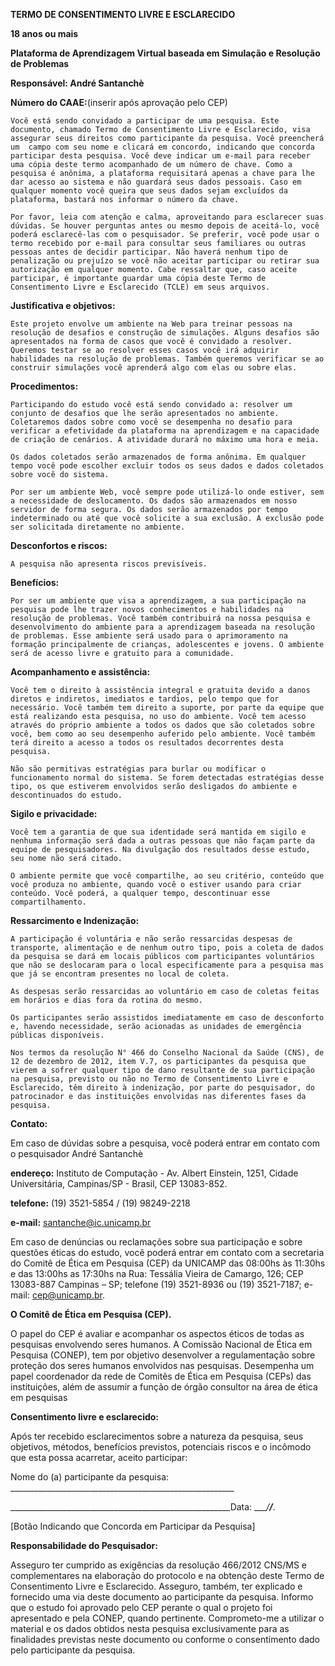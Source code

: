 **TERMO DE CONSENTIMENTO LIVRE E ESCLARECIDO**

**18 anos ou mais**

**Plataforma de Aprendizagem Virtual baseada em Simulação e Resolução de Problemas**

**Responsável: André Santanchè**

**Número do CAAE:**(inserir após aprovação pelo CEP)

	Você está sendo convidado a participar de uma pesquisa. Este documento, chamado Termo de Consentimento Livre e Esclarecido, visa assegurar seus direitos como participante da pesquisa. Você preencherá um  campo com seu nome e clicará em concordo, indicando que concorda participar desta pesquisa. Você deve indicar um e-mail para receber uma cópia deste termo acompanhado de um número de chave. Como a pesquisa é anônima, a plataforma requisitará apenas a chave para lhe dar acesso ao sistema e não guardará seus dados pessoais. Caso em qualquer momento você queira que seus dados sejam excluídos da plataforma, bastará nos informar o número da chave.

	Por favor, leia com atenção e calma, aproveitando para esclarecer suas dúvidas. Se houver perguntas antes ou mesmo depois de aceitá-lo, você poderá esclarecê-las com o pesquisador. Se preferir, você pode usar o termo recebido por e-mail para consultar seus familiares ou outras pessoas antes de decidir participar. Não haverá nenhum tipo de penalização ou prejuízo se você não aceitar participar ou retirar sua autorização em qualquer momento. Cabe ressaltar que, caso aceite participar, é importante guardar uma cópia deste Termo de Consentimento Livre e Esclarecido (TCLE) em seus arquivos.

**Justificativa e objetivos:**

	Este projeto envolve um ambiente na Web para treinar pessoas na resolução de desafios e construção de simulações. Alguns desafios são apresentados na forma de casos que você é convidado a resolver. Queremos testar se ao resolver esses casos você irá adquirir habilidades na resolução de problemas. Também queremos verificar se ao construir simulações você aprenderá algo com elas ou sobre elas.

**Procedimentos:**

	Participando do estudo você está sendo convidado a: resolver um conjunto de desafios que lhe serão apresentados no ambiente. Coletaremos dados sobre como você se desempenha no desafio para verificar a efetividade da plataforma na aprendizagem e na capacidade de criação de cenários. A atividade durará no máximo uma hora e meia.

	Os dados coletados serão armazenados de forma anônima. Em qualquer tempo você pode escolher excluir todos os seus dados e dados coletados sobre você do sistema.

	Por ser um ambiente Web, você sempre pode utilizá-lo onde estiver, sem a necessidade de deslocamento. Os dados são armazenados em nosso servidor de forma segura. Os dados serão armazenados por tempo indeterminado ou até que você solicite a sua exclusão. A exclusão pode ser solicitada diretamente no ambiente.

**Desconfortos e riscos:**

	A pesquisa não apresenta riscos previsíveis.

**Benefícios:**

	Por ser um ambiente que visa a aprendizagem, a sua participação na pesquisa pode lhe trazer novos conhecimentos e habilidades na resolução de problemas. Você também contribuirá na nossa pesquisa e desenvolvimento do ambiente para a aprendizagem baseada na resolução de problemas. Esse ambiente será usado para o aprimoramento na formação principalmente de crianças, adolescentes e jovens. O ambiente será de acesso livre e gratuito para a comunidade.

**Acompanhamento e assistência:**

	Você tem o direito à assistência integral e gratuita devido a danos diretos e indiretos, imediatos e tardios, pelo tempo que for necessário. Você também tem direito a suporte, por parte da equipe que está realizando esta pesquisa, no uso do ambiente. Você tem acesso através do próprio ambiente a todos os dados que são coletados sobre você, bem como ao seu desempenho auferido pelo ambiente. Você também terá direito a acesso a todos os resultados decorrentes desta pesquisa.

	Não são permitivas estratégias para burlar ou modificar o funcionamento normal do sistema. Se forem detectadas estratégias desse tipo, os que estiverem envolvidos serão desligados do ambiente e descontinuados do estudo.

**Sigilo e privacidade:**

	Você tem a garantia de que sua identidade será mantida em sigilo e nenhuma informação será dada a outras pessoas que não façam parte da equipe de pesquisadores. Na divulgação dos resultados desse estudo, seu nome não será citado.

	O ambiente permite que você compartilhe, ao seu critério, conteúdo que você produza no ambiente, quando você o estiver usando para criar conteúdo. Você poderá, a qualquer tempo, descontinuar esse compartilhamento.

**Ressarcimento e Indenização:**

	A participação é voluntária e não serão ressarcidas despesas de transporte, alimentação e de nenhum outro tipo, pois a coleta de dados da pesquisa se dará em locais públicos com participantes voluntários que não se deslocaram para o local especificamente para a pesquisa mas que já se encontram presentes no local de coleta.

	As despesas serão ressarcidas ao voluntário em caso de coletas feitas em horários e dias fora da rotina do mesmo.

	Os participantes serão assistidos imediatamente em caso de desconforto e, havendo necessidade, serão acionadas as unidades de emergência públicas disponíveis.

	Nos termos da resolução N° 466 do Conselho Nacional da Saúde (CNS), de 12 de dezembro de 2012, item V.7, os participantes da pesquisa que vierem a sofrer qualquer tipo de dano resultante de sua participação na pesquisa, previsto ou não no Termo de Consentimento Livre e Esclarecido, têm direito à indenização, por parte do pesquisador, do patrocinador e das instituições envolvidas nas diferentes fases da pesquisa.

**Contato:**

Em caso de dúvidas sobre a pesquisa, você poderá entrar em contato com o pesquisador André Santanchè

**endereço:** Instituto de Computação - Av. Albert Einstein, 1251, Cidade Universitária, Campinas/SP - Brasil, CEP 13083-852.

**telefone:** (19) 3521-5854 / (19) 98249-2218

**e-mail:** santanche@ic.unicamp.br

Em caso de denúncias ou reclamações sobre sua participação e sobre questões éticas do estudo, você poderá entrar em contato com a secretaria do Comitê de Ética em Pesquisa (CEP) da UNICAMP das 08:00hs às 11:30hs e das 13:00hs as 17:30hs na Rua: Tessália Vieira de Camargo, 126; CEP 13083-887 Campinas – SP; telefone (19) 3521-8936 ou (19) 3521-7187; e-mail:  [cep@unicamp.br](mailto:cep@unicamp.br).

**O Comitê de Ética em Pesquisa (CEP).**

O papel do CEP é avaliar e acompanhar os aspectos éticos de todas as pesquisas envolvendo seres humanos. A Comissão Nacional de Ética em Pesquisa (CONEP), tem por objetivo desenvolver a regulamentação sobre proteção dos seres humanos envolvidos nas pesquisas. Desempenha um papel coordenador da rede de Comitês de Ética em Pesquisa (CEPs) das instituições, além de assumir a função de órgão consultor na área de ética em pesquisas

**Consentimento livre e esclarecido:**

Após ter recebido esclarecimentos sobre a natureza da pesquisa, seus objetivos, métodos, benefícios previstos, potenciais riscos e o incômodo que esta possa acarretar, aceito participar:

Nome do (a) participante da pesquisa: ________________________________________________________

_______________________________________________________Data: ____/_____/______.

[Botão Indicando que Concorda em Participar da Pesquisa]

**Responsabilidade do Pesquisador:**

Asseguro ter cumprido as exigências da resolução 466/2012 CNS/MS e complementares na elaboração do protocolo e na obtenção deste Termo de Consentimento Livre e Esclarecido. Asseguro, também, ter explicado e fornecido uma via deste documento ao participante da pesquisa. Informo que o estudo foi aprovado pelo CEP perante o qual o projeto foi apresentado e pela CONEP, quando pertinente. Comprometo-me a utilizar o material e os dados obtidos nesta pesquisa exclusivamente para as finalidades previstas neste documento ou conforme o consentimento dado pelo participante da pesquisa.

